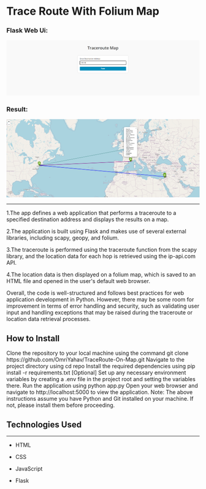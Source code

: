<h1>Trace Route With Folium Map</h1>

<h3>Flask Web Ui:</h3>

![This is an image](img/TraceOnMapPage.PNG)
<h3>Result:</h3>

![This is an image](img/HopsOnMap.PNG)

<hr><p>1.The app defines a web application that performs a traceroute to a specified destination address and displays the results on a map. 

2.The application is built using Flask and makes use of several external libraries, including scapy, geopy, and folium. 

3.The traceroute is performed using the traceroute function from the scapy library, and the location data for each hop is retrieved using the ip-api.com API. 

4.The location data is then displayed on a folium map, which is saved to an HTML file and opened in the user's default web browser. 

Overall, the code is well-structured and follows best practices for web application development in Python. However, there may be some room for improvement in terms of error handling and security, such as validating user input and handling exceptions that may be raised during the traceroute or location data retrieval processes.</p>

<h2>How to Install</h2>
Clone the repository to your local machine using the command git clone https://github.com/OmriYahav/TraceRoute-On-Map.git
Navigate to the project directory using cd repo
Install the required dependencies using pip install -r requirements.txt
[Optional] Set up any necessary environment variables by creating a .env file in the project root and setting the variables there.
Run the application using python app.py
Open your web browser and navigate to http://localhost:5000 to view the application.
Note: The above instructions assume you have Python and Git installed on your machine. If not, please install them before proceeding.

<h2>Technologies Used</h2>
<hr><ul>
<li>HTML</li>
</ul><ul>
<li>CSS</li>
</ul><ul>
<li>JavaScript</li>
</ul><ul>
<li>Flask</li>
</ul>